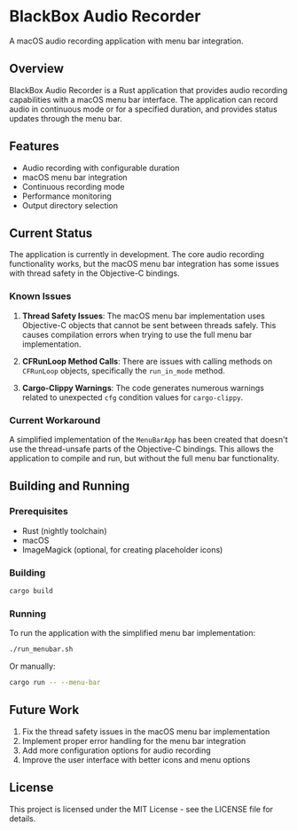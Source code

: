 # BlackBox Audio Recorder

A macOS audio recording application with menu bar integration.

## Overview

BlackBox Audio Recorder is a Rust application that provides audio recording capabilities with a macOS menu bar interface. The application can record audio in continuous mode or for a specified duration, and provides status updates through the menu bar.

## Features

- Audio recording with configurable duration
- macOS menu bar integration
- Continuous recording mode
- Performance monitoring
- Output directory selection

## Current Status

The application is currently in development. The core audio recording functionality works, but the macOS menu bar integration has some issues with thread safety in the Objective-C bindings.

### Known Issues

1. **Thread Safety Issues**: The macOS menu bar implementation uses Objective-C objects that cannot be sent between threads safely. This causes compilation errors when trying to use the full menu bar implementation.

2. **CFRunLoop Method Calls**: There are issues with calling methods on `CFRunLoop` objects, specifically the `run_in_mode` method.

3. **Cargo-Clippy Warnings**: The code generates numerous warnings related to unexpected `cfg` condition values for `cargo-clippy`.

### Current Workaround

A simplified implementation of the `MenuBarApp` has been created that doesn't use the thread-unsafe parts of the Objective-C bindings. This allows the application to compile and run, but without the full menu bar functionality.

## Building and Running

### Prerequisites

- Rust (nightly toolchain)
- macOS
- ImageMagick (optional, for creating placeholder icons)

### Building

```bash
cargo build
```

### Running

To run the application with the simplified menu bar implementation:

```bash
./run_menubar.sh
```

Or manually:

```bash
cargo run -- --menu-bar
```

## Future Work

1. Fix the thread safety issues in the macOS menu bar implementation
2. Implement proper error handling for the menu bar integration
3. Add more configuration options for audio recording
4. Improve the user interface with better icons and menu options

## License

This project is licensed under the MIT License - see the LICENSE file for details.